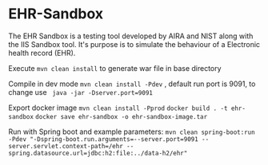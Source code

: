 # EHR-Sandbox

The EHR Sandbox is a testing tool developed by AIRA and NIST along with the IIS Sandbox tool.
It's purpose is to simulate the behaviour of a Electronic health record (EHR).

Execute ``mvn clean install`` to generate war file in base directory

Compile in dev mode ``mvn clean install -Pdev``
, default run port is 9091, to change use `` java -jar -Dserver.port=9091``

Export docker
image ``mvn clean install -Pprod`` ``docker build . -t ehr-sandbox`` ``docker save ehr-sandbox -o ehr-sandbox-image.tar``

Run with Spring
boot and example
parameters: ``mvn clean spring-boot:run -Pdev "-Dspring-boot.run.arguments=--server.port=9091 --server.servlet.context-path=/ehr --spring.datasource.url=jdbc:h2:file:../data-h2/ehr"``